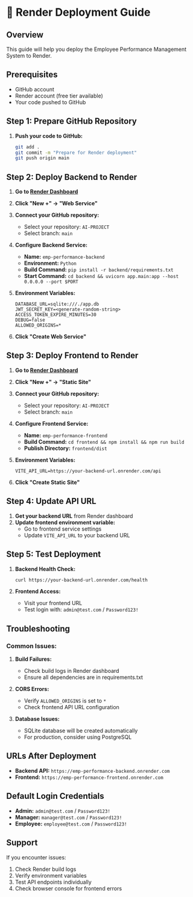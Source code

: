 # 🚀 Render Deployment Guide

## Overview
This guide will help you deploy the Employee Performance Management System to Render.

## Prerequisites
- GitHub account
- Render account (free tier available)
- Your code pushed to GitHub

## Step 1: Prepare GitHub Repository

1. **Push your code to GitHub:**
   ```bash
   git add .
   git commit -m "Prepare for Render deployment"
   git push origin main
   ```

## Step 2: Deploy Backend to Render

1. **Go to [Render Dashboard](https://dashboard.render.com/)**
2. **Click "New +" → "Web Service"**
3. **Connect your GitHub repository:**
   - Select your repository: `AI-PROJECT`
   - Select branch: `main`

4. **Configure Backend Service:**
   - **Name:** `emp-performance-backend`
   - **Environment:** `Python`
   - **Build Command:** `pip install -r backend/requirements.txt`
   - **Start Command:** `cd backend && uvicorn app.main:app --host 0.0.0.0 --port $PORT`

5. **Environment Variables:**
   ```
   DATABASE_URL=sqlite:///./app.db
   JWT_SECRET_KEY=<generate-random-string>
   ACCESS_TOKEN_EXPIRE_MINUTES=30
   DEBUG=false
   ALLOWED_ORIGINS=*
   ```

6. **Click "Create Web Service"**

## Step 3: Deploy Frontend to Render

1. **Go to [Render Dashboard](https://dashboard.render.com/)**
2. **Click "New +" → "Static Site"**
3. **Connect your GitHub repository:**
   - Select your repository: `AI-PROJECT`
   - Select branch: `main`

4. **Configure Frontend Service:**
   - **Name:** `emp-performance-frontend`
   - **Build Command:** `cd frontend && npm install && npm run build`
   - **Publish Directory:** `frontend/dist`

5. **Environment Variables:**
   ```
   VITE_API_URL=https://your-backend-url.onrender.com/api
   ```

6. **Click "Create Static Site"**

## Step 4: Update API URL

1. **Get your backend URL** from Render dashboard
2. **Update frontend environment variable:**
   - Go to frontend service settings
   - Update `VITE_API_URL` to your backend URL

## Step 5: Test Deployment

1. **Backend Health Check:**
   ```bash
   curl https://your-backend-url.onrender.com/health
   ```

2. **Frontend Access:**
   - Visit your frontend URL
   - Test login with: `admin@test.com` / `Password123!`

## Troubleshooting

### Common Issues:

1. **Build Failures:**
   - Check build logs in Render dashboard
   - Ensure all dependencies are in requirements.txt

2. **CORS Errors:**
   - Verify `ALLOWED_ORIGINS` is set to `*`
   - Check frontend API URL configuration

3. **Database Issues:**
   - SQLite database will be created automatically
   - For production, consider using PostgreSQL

## URLs After Deployment

- **Backend API:** `https://emp-performance-backend.onrender.com`
- **Frontend:** `https://emp-performance-frontend.onrender.com`

## Default Login Credentials

- **Admin:** `admin@test.com` / `Password123!`
- **Manager:** `manager@test.com` / `Password123!`
- **Employee:** `employee@test.com` / `Password123!`

## Support

If you encounter issues:
1. Check Render build logs
2. Verify environment variables
3. Test API endpoints individually
4. Check browser console for frontend errors 